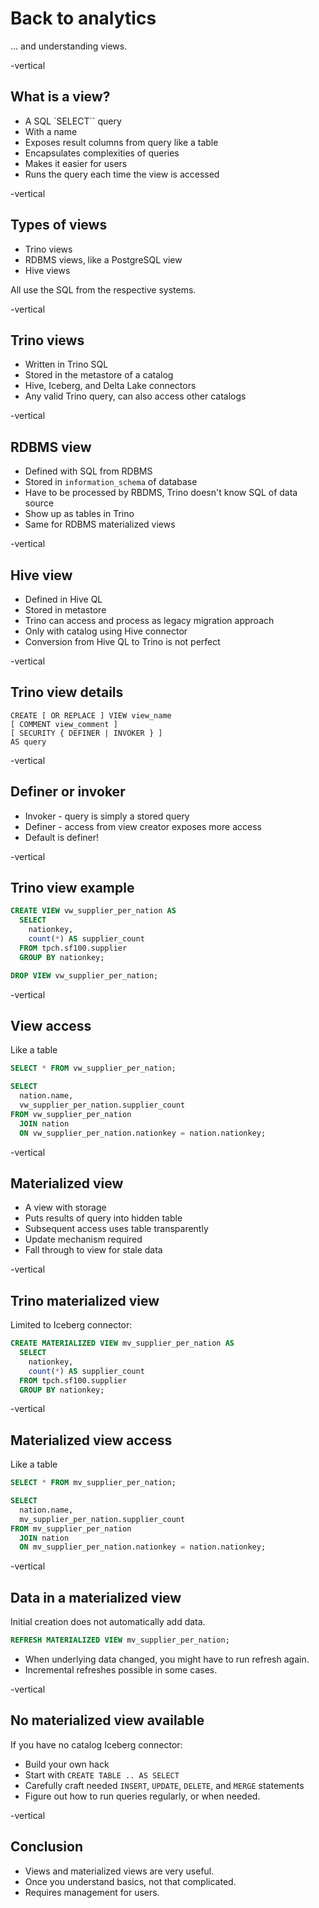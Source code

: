 # Back to analytics

... and understanding views.

-vertical
## What is a view?

* A SQL `SELECT`` query
* With a name
* Exposes result columns from query like a table
* Encapsulates complexities of queries
* Makes it easier for users
* Runs the query each time the view is accessed

-vertical
## Types of views

* Trino views
* RDBMS views, like a PostgreSQL view
* Hive views

All use the SQL from the respective systems.

-vertical
## Trino views

* Written in Trino SQL
* Stored in the metastore of a catalog
* Hive, Iceberg, and Delta Lake connectors
* Any valid Trino query, can also access other catalogs

-vertical
## RDBMS view

* Defined with SQL from RDBMS
* Stored in `information_schema` of database
* Have to be processed by RBDMS, Trino doesn't know SQL of data source
* Show up as tables in Trino
* Same for RDBMS materialized views

-vertical
## Hive view

* Defined in Hive QL
* Stored in metastore
* Trino can access and process as legacy migration approach
* Only with catalog using Hive connector
* Conversion from Hive QL to Trino is not perfect

-vertical
## Trino view details

```text
CREATE [ OR REPLACE ] VIEW view_name
[ COMMENT view_comment ]
[ SECURITY { DEFINER | INVOKER } ]
AS query
```

-vertical
## Definer or invoker

* Invoker - query is simply a stored query
* Definer - access from view creator exposes more access
* Default is definer!

-vertical
## Trino view example

```sql
CREATE VIEW vw_supplier_per_nation AS
  SELECT
    nationkey,
    count(*) AS supplier_count
  FROM tpch.sf100.supplier
  GROUP BY nationkey;

DROP VIEW vw_supplier_per_nation;
```

-vertical
## View access

Like a table

```sql
SELECT * FROM vw_supplier_per_nation;

SELECT
  nation.name,
  vw_supplier_per_nation.supplier_count
FROM vw_supplier_per_nation
  JOIN nation
  ON vw_supplier_per_nation.nationkey = nation.nationkey;
```

-vertical
## Materialized view

* A view with storage
* Puts results of query into hidden table
* Subsequent access uses table transparently
* Update mechanism required
* Fall through to view for stale data

-vertical
## Trino materialized view

Limited to Iceberg connector:

```sql
CREATE MATERIALIZED VIEW mv_supplier_per_nation AS
  SELECT
    nationkey,
    count(*) AS supplier_count
  FROM tpch.sf100.supplier
  GROUP BY nationkey;
```

-vertical
## Materialized view access

Like a table

```sql
SELECT * FROM mv_supplier_per_nation;

SELECT
  nation.name,
  mv_supplier_per_nation.supplier_count
FROM mv_supplier_per_nation
  JOIN nation
  ON mv_supplier_per_nation.nationkey = nation.nationkey;
```

-vertical
## Data in a materialized view

Initial creation does not automatically add data.

```sql
REFRESH MATERIALIZED VIEW mv_supplier_per_nation;
```

* When underlying data changed, you might have to run refresh again.
* Incremental refreshes possible in some cases.

-vertical
## No materialized view available

If you have no catalog Iceberg connector:

* Build your own hack
* Start with `CREATE TABLE .. AS SELECT`
* Carefully craft needed `INSERT`, `UPDATE`, `DELETE`, and `MERGE` statements
* Figure out how to run queries regularly, or when needed.

-vertical
## Conclusion

* Views and materialized views are very useful.
* Once you understand basics, not that complicated.
* Requires management for users.
